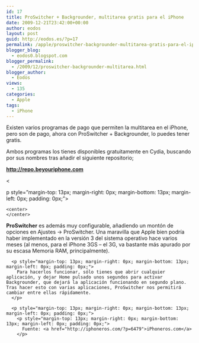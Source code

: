 ```yaml
---
id: 17
title: ProSwitcher + Backgrounder, multitarea gratis para el iPhone
date: 2009-12-21T23:42:00+00:00
author: eodos
layout: post
guid: http://eodos.es/?p=17
permalink: /apple/proswitcher-backgrounder-multitarea-gratis-para-el-iphone
blogger_blog:
  - eodos0.blogspot.com
blogger_permalink:
  - /2009/12/proswitcher-backgrounder-multitarea.html
blogger_author:
  - Eodos
views:
  - 135
categories:
  - Apple
tags:
  - iPhone
---
```

 <span style="color: #444444; line-height: 21px; font-family: 'Lucida Grande', Verdana, Arial, sans-serif; font-size: 12px;"></span>

<div>
  Existen varios programas de pago que permiten la multitarea en el iPhone, pero son de pago, ahora con ProSwitcher + Backgrounder, lo puedes tener gratis.
</div>

Ambos programas los tienes disponibles gratuitamente en Cydia, buscando por sus nombres tras añadir el siguiente repositorio;

<p style="margin-top: 13px; margin-right: 0px; margin-bottom: 13px; margin-left: 0px; padding: 0px;">
  <strong><a href="http://repo.beyouriphone.com">http://repo.beyouriphone.com</a></strong>
</p>

<p style="margin-top: 13px; margin-right: 0px; margin-bottom: 13px; margin-left: 0px; padding: 0px;">
  <p>
    <
  </p>
  
  <p>
    p style=&#8221;margin-top: 13px; margin-right: 0px; margin-bottom: 13px; margin-left: 0px; padding: 0px;&#8221;>
    
    <center>
    </center>
  </p>
  
  <p style="margin-top: 13px; margin-right: 0px; margin-bottom: 13px; margin-left: 0px; padding: 0px;">
    <p style="margin-top: 13px; margin-right: 0px; margin-bottom: 13px; margin-left: 0px; padding: 0px;">
      <p style="margin-top: 13px; margin-right: 0px; margin-bottom: 13px; margin-left: 0px; padding: 0px;">
        <strong>ProSwitcher</strong> es además muy configurable, añadiendo un montón de opciones en Ajustes -> ProSwitcher. Una maravilla que Apple bien podría haber implementado en la versión 3 del sistema operativo hace varios meses (al menos, para el iPhone 3GS – el 3G, va bastante más apurado por su escasa Memoria RAM, principalmente).
      </p>
      
      <p style="margin-top: 13px; margin-right: 0px; margin-bottom: 13px; margin-left: 0px; padding: 0px;">
        Para hacerlos funcionar, sólo tienes que abrir cualquier aplicación, y dejar Home pulsado unos segundos para activar Backgrounder, que dejará la aplicación funcionando en segundo plano. Tras hacer esto con varias aplicaciones, ProSwitcher nos permitirá cambiar entre ellas rápidamente.
      </p>
      
      <p style="margin-top: 13px; margin-right: 0px; margin-bottom: 13px; margin-left: 0px; padding: 0px;">
        <p style="margin-top: 13px; margin-right: 0px; margin-bottom: 13px; margin-left: 0px; padding: 0px;">
          Fuente: <a href="http://iphoneros.com/?p=6479">iPhoneros.com</a>
        </p>